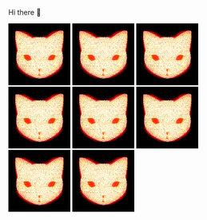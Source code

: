 Hi there 👋

<p float="center">
  <!--startimg--><img src=https://raw.githubusercontent.com/Sceleratis/Sceleratis/main/.github/images/d-16.gif height=24.6%; width=24.6%; align=center; alt=Woops. Guess the image failed... /><!--endimg-->
  <!--startimg--><img src=https://raw.githubusercontent.com/Sceleratis/Sceleratis/main/.github/images/d-16.gif height=24.6%; width=24.6%; align=center; alt=Woops. Guess the image failed... /><!--endimg-->
  <!--startimg--><img src=https://raw.githubusercontent.com/Sceleratis/Sceleratis/main/.github/images/d-16.gif height=24.6%; width=24.6%; align=center; alt=Woops. Guess the image failed... /><!--endimg-->
  <!--startimg--><img src=https://raw.githubusercontent.com/Sceleratis/Sceleratis/main/.github/images/d-16.gif height=24.6%; width=24.6%; align=center; alt=Woops. Guess the image failed... /><!--endimg-->
  <!--startimg--><img src=https://raw.githubusercontent.com/Sceleratis/Sceleratis/main/.github/images/d-16.gif height=24.6%; width=24.6%; align=center; alt=Woops. Guess the image failed... /><!--endimg-->
  <!--startimg--><img src=https://raw.githubusercontent.com/Sceleratis/Sceleratis/main/.github/images/d-16.gif height=24.6%; width=24.6%; align=center; alt=Woops. Guess the image failed... /><!--endimg-->
  <!--startimg--><img src=https://raw.githubusercontent.com/Sceleratis/Sceleratis/main/.github/images/d-16.gif height=24.6%; width=24.6%; align=center; alt=Woops. Guess the image failed... /><!--endimg-->
  <!--startimg--><img src=https://raw.githubusercontent.com/Sceleratis/Sceleratis/main/.github/images/d-16.gif height=24.6%; width=24.6%; align=center; alt=Woops. Guess the image failed... /><!--endimg-->
</p>

